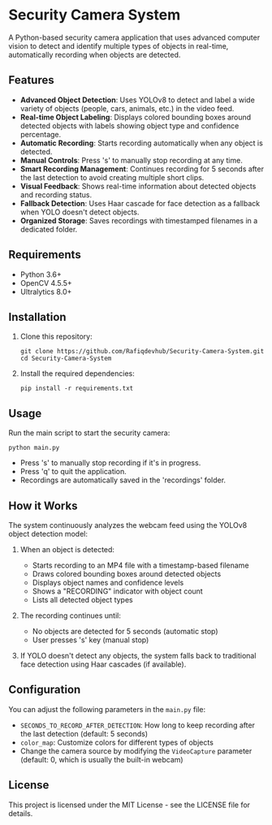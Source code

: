 # Security Camera System

A Python-based security camera application that uses advanced computer vision to detect and identify multiple types of objects in real-time, automatically recording when objects are detected.

## Features

- **Advanced Object Detection**: Uses YOLOv8 to detect and label a wide variety of objects (people, cars, animals, etc.) in the video feed.
- **Real-time Object Labeling**: Displays colored bounding boxes around detected objects with labels showing object type and confidence percentage.
- **Automatic Recording**: Starts recording automatically when any object is detected.
- **Manual Controls**: Press 's' to manually stop recording at any time.
- **Smart Recording Management**: Continues recording for 5 seconds after the last detection to avoid creating multiple short clips.
- **Visual Feedback**: Shows real-time information about detected objects and recording status.
- **Fallback Detection**: Uses Haar cascade for face detection as a fallback when YOLO doesn't detect objects.
- **Organized Storage**: Saves recordings with timestamped filenames in a dedicated folder.

## Requirements

- Python 3.6+
- OpenCV 4.5.5+
- Ultralytics 8.0+

## Installation

1. Clone this repository:
   ```
   git clone https://github.com/Rafiqdevhub/Security-Camera-System.git
   cd Security-Camera-System
   ```

2. Install the required dependencies:
   ```
   pip install -r requirements.txt
   ```

## Usage

Run the main script to start the security camera:

```
python main.py
```

- Press 's' to manually stop recording if it's in progress.
- Press 'q' to quit the application.
- Recordings are automatically saved in the 'recordings' folder.

## How it Works

The system continuously analyzes the webcam feed using the YOLOv8 object detection model:

1. When an object is detected:
   - Starts recording to an MP4 file with a timestamp-based filename
   - Draws colored bounding boxes around detected objects
   - Displays object names and confidence levels
   - Shows a "RECORDING" indicator with object count
   - Lists all detected object types

2. The recording continues until:
   - No objects are detected for 5 seconds (automatic stop)
   - User presses 's' key (manual stop)

3. If YOLO doesn't detect any objects, the system falls back to traditional face detection using Haar cascades (if available).

## Configuration

You can adjust the following parameters in the `main.py` file:

- `SECONDS_TO_RECORD_AFTER_DETECTION`: How long to keep recording after the last detection (default: 5 seconds)
- `color_map`: Customize colors for different types of objects
- Change the camera source by modifying the `VideoCapture` parameter (default: 0, which is usually the built-in webcam)

## License

This project is licensed under the MIT License - see the LICENSE file for details.
